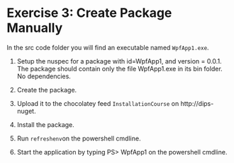 # Exercise 3: Create Package Manually

In the src code folder you will find an executable named `WpfApp1.exe`.

1. Setup the nuspec for a package with id=WpfApp1, and version = 0.0.1.
   The package should contain only the file WpfApp1.exe in its bin folder.
   No dependencies.

2. Create the package.
3. Upload it to the chocolatey feed `InstallationCourse` on http://dips-nuget.
4. Install the package.
5. Run `refreshenv`on the powershell cmdline.
6. Start the application by typing PS> WpfApp1 on the powershell cmdline.


